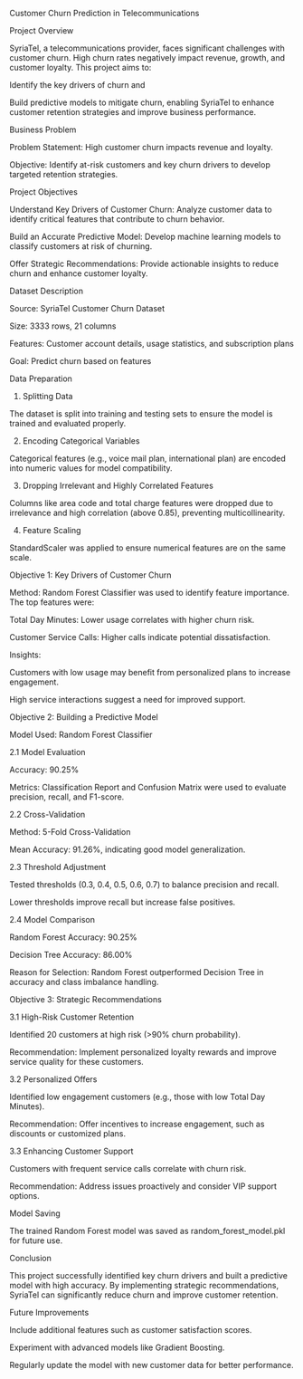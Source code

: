 Customer Churn Prediction in Telecommunications

Project Overview

SyriaTel, a telecommunications provider, faces significant challenges with customer churn. High churn rates negatively impact revenue, growth, and customer loyalty. This project aims to:

Identify the key drivers of churn and

Build predictive models to mitigate churn, enabling SyriaTel to enhance customer retention strategies and improve business performance.

Business Problem

Problem Statement: High customer churn impacts revenue and loyalty.

Objective: Identify at-risk customers and key churn drivers to develop targeted retention strategies.

Project Objectives

Understand Key Drivers of Customer Churn: Analyze customer data to identify critical features that contribute to churn behavior.

Build an Accurate Predictive Model: Develop machine learning models to classify customers at risk of churning.

Offer Strategic Recommendations: Provide actionable insights to reduce churn and enhance customer loyalty.

Dataset Description

Source: SyriaTel Customer Churn Dataset

Size: 3333 rows, 21 columns

Features: Customer account details, usage statistics, and subscription plans

Goal: Predict churn based on features

Data Preparation

1. Splitting Data

The dataset is split into training and testing sets to ensure the model is trained and evaluated properly.

2. Encoding Categorical Variables

Categorical features (e.g., voice mail plan, international plan) are encoded into numeric values for model compatibility.

3. Dropping Irrelevant and Highly Correlated Features

Columns like area code and total charge features were dropped due to irrelevance and high correlation (above 0.85), preventing multicollinearity.

4. Feature Scaling

StandardScaler was applied to ensure numerical features are on the same scale.

Objective 1: Key Drivers of Customer Churn

Method: Random Forest Classifier was used to identify feature importance. The top features were:

Total Day Minutes: Lower usage correlates with higher churn risk.

Customer Service Calls: Higher calls indicate potential dissatisfaction.

Insights:

Customers with low usage may benefit from personalized plans to increase engagement.

High service interactions suggest a need for improved support.

Objective 2: Building a Predictive Model

Model Used: Random Forest Classifier

2.1 Model Evaluation

Accuracy: 90.25%

Metrics: Classification Report and Confusion Matrix were used to evaluate precision, recall, and F1-score.

2.2 Cross-Validation

Method: 5-Fold Cross-Validation

Mean Accuracy: 91.26%, indicating good model generalization.

2.3 Threshold Adjustment

Tested thresholds (0.3, 0.4, 0.5, 0.6, 0.7) to balance precision and recall.

Lower thresholds improve recall but increase false positives.

2.4 Model Comparison

Random Forest Accuracy: 90.25%

Decision Tree Accuracy: 86.00%

Reason for Selection: Random Forest outperformed Decision Tree in accuracy and class imbalance handling.

Objective 3: Strategic Recommendations

3.1 High-Risk Customer Retention

Identified 20 customers at high risk (>90% churn probability).

Recommendation: Implement personalized loyalty rewards and improve service quality for these customers.

3.2 Personalized Offers

Identified low engagement customers (e.g., those with low Total Day Minutes).

Recommendation: Offer incentives to increase engagement, such as discounts or customized plans.

3.3 Enhancing Customer Support

Customers with frequent service calls correlate with churn risk.

Recommendation: Address issues proactively and consider VIP support options.

Model Saving

The trained Random Forest model was saved as random_forest_model.pkl for future use.

Conclusion

This project successfully identified key churn drivers and built a predictive model with high accuracy. By implementing strategic recommendations, SyriaTel can significantly reduce churn and improve customer retention.

Future Improvements

Include additional features such as customer satisfaction scores.

Experiment with advanced models like Gradient Boosting.

Regularly update the model with new customer data for better performance.

